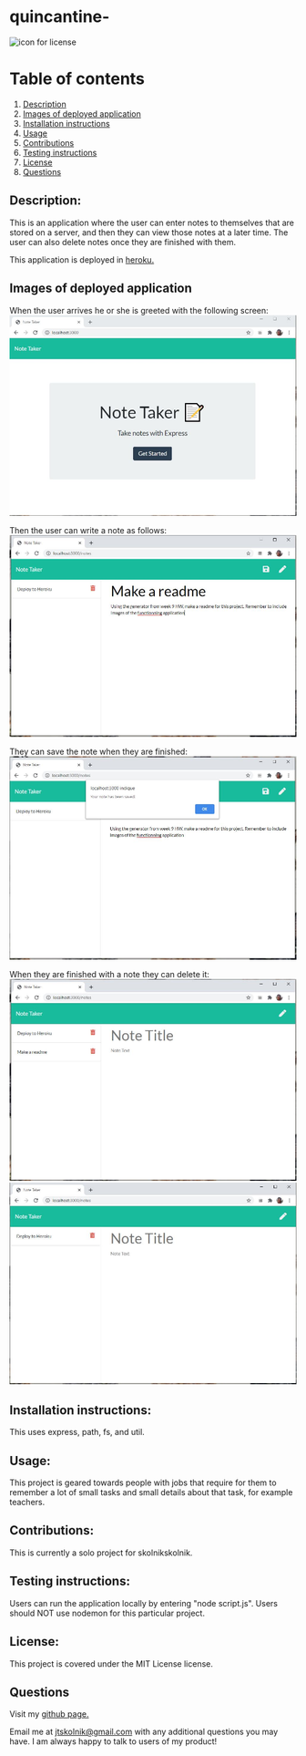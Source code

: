 # quincantine- 

![icon for license](https://camo.githubusercontent.com/3ccf4c50a1576b0dd30b286717451fa56b783512/68747470733a2f2f696d672e736869656c64732e696f2f62616467652f4c6963656e73652d4d49542d79656c6c6f772e737667)

# Table of contents
1. [Description](#Description)
2. [Images of deployed application](#Images-of-deployed-application)
2. [Installation instructions](#Installation-instructions)
3. [Usage](#usage)
4. [Contributions](#Contributions)
5. [Testing instructions](#Testing-instructions)
6. [License](#License)
7. [Questions](#Questions)

## Description: 
This is an application where the user can enter notes to themselves that are stored on a server, and then they can view those notes at a later time. The user can also delete notes once they are finished with them. 

This application is deployed in <a href='https://pure-atoll-78168.herokuapp.com/'>heroku.</a>   

## Images of deployed application 

When the user arrives he or she is greeted with the following screen:
![welcome screen](./images/welcome_screen.JPG)

Then the user can write a note as follows:
![writing note](./images/writing_note.JPG)

They can save the note when they are finished:
![saving note](./images/saving_note.JPG)

When they are finished with a note they can delete it:
![deleting note before](./images/before_delete.JPG)
![deleting note after](./images/after_delete.JPG)

## Installation instructions: 
This uses express, path, fs, and util.

## Usage: 
This project is geared towards people with jobs that require for them to remember a lot of small tasks and small details about that task, for example teachers.

## Contributions: 
This is currently a solo project for skolnikskolnik.

## Testing instructions: 
Users can run the application locally by entering "node script.js". Users should NOT use nodemon for this particular project.

## License:  
This project is covered under the MIT License license.

## Questions
Visit my <a href='https://www.github.com/skolnikskolnik'>github page.</a> 

Email me at jtskolnik@gmail.com with any additional questions you may have. I am always happy to talk to users of my product!